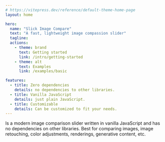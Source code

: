 ```yaml
---
# https://vitepress.dev/reference/default-theme-home-page
layout: home

hero:
  name: "Slick Image Compare"
  text: "A fast, lightweight image compassion slider"
  tagline:
  actions:
    - theme: brand
      text: Getting started
      link: /intro/getting-started
    - theme: alt
      text: Examples
      link: /examples/basic

features:
  - title: Zero dependencies
    details: no dependencies to other libraries.
  - title: Vanilla JavaScript
    details: just plain JavaScript.
  - title: Customizable
    details: Can be customized to fit your needs.
---
```


Is a modern image comparison slider written in vanilla JavaScript and has no dependencies on other libraries. Best for comparing images, image retouching, color adjustments, renderings, generative content, etc.

